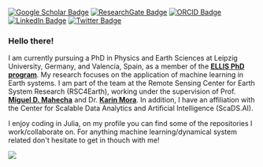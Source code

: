 [![Google Scholar Badge](https://img.shields.io/badge/Google-Scholar-red)](https://scholar.google.com/citations?user=5zVK6KIAAAAJ&hl=en)
[![ResearchGate Badge](https://img.shields.io/badge/Research-Gate-brightgreen)](https://www.researchgate.net/profile/Francesco-Martinuzzi)
[![ORCID Badge](https://img.shields.io/badge/ORCID-iD-green)](https://orcid.org/0000-0003-3249-3703)
[![LinkedIn Badge](https://img.shields.io/badge/Linked-In-blue)](https://www.linkedin.com/in/francesco-martinuzzi-259a16215/)
[![Twitter Badge](https://img.shields.io/twitter/follow/MartinuzziFra?style=social)](https://twitter.com/MartinuzziFra)

### Hello there!

I am currently pursuing a PhD in Physics and Earth Sciences at Leipzig University, Germany, and Valencia, Spain, as a member of the [**ELLIS PhD program**](https://ellis.eu/projects/modeling-impacts-of-extreme-events-using-reservoir-computing). My research focuses on the application of machine learning in Earth systems. I am part of the team at the Remote Sensing Center for Earth System Research (RSC4Earth), working under the supervision of Prof. [**Miguel D. Mahecha**](https://www.uni-leipzig.de/en/profile/mitarbeiter/prof-dr-miguel-mahecha) and Dr. [**Karin Mora**](https://aperiodik.is/). In addition, I have an affiliation with the Center for Scalable Data Analytics and Artificial Intelligence (ScaDS.AI).
    
I enjoy coding in Julia, on my profile you can find some of the repositories I work/collaborate on. For anything machine learning/dynamical system related don't hesitate to get in thouch with me!

![](https://github-readme-stats.vercel.app/api?username=MartinuzziFrancesco&show_icons=true&count_private=true&hide_border=true&include_all_commits=true&theme=noctis_minimus)
